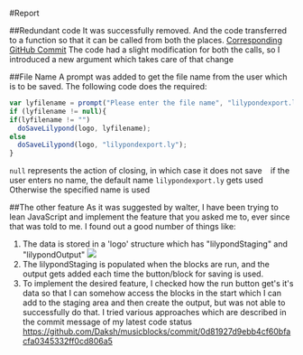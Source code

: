#Report

##Redundant code
It was successfully removed. And the code transferred to a function so that it can be called from both the places.
[Corresponding GitHub Commit](https://github.com/Daksh/musicblocks/commit/b3dec5865dadd136e119985f6bd4673365366c16)
The code had a slight modification for both the calls, so I introduced a new argument which takes care of that change

##File Name
A prompt was added to get the file name from the user which is to be saved.
The following code does the required:
```javascript
var lyfilename = prompt("Please enter the file name", "lilypondexport.ly");
if (lyfilename != null){
if(lyfilename != "")
  doSaveLilypond(logo, lyfilename);
else
  doSaveLilypond(logo, "lilypondexport.ly");
}
```
`null` represents the action of closing, in which case it does not save
` ` if the user enters no name, the default name `lilypondexport.ly` gets used
Otherwise the specified name is used

##The other feature
As it was suggested by walter, I have been trying to lean JavaScript and implement the feature that you asked me to, ever since that was told to me. I found out a good number of things like:  

1. The data is stored in a 'logo' structure which has "lilypondStaging" and "lilypondOutput" 
<img src="\images\1.png"></img>
2. The lilypondStaging is populated when the blocks are run, and the output gets added each time the button/block for saving is used. 
3. To implement the desired feature, I checked how the run button get's it's data so that I can somehow access the blocks in the start which I can add to the staging area and then create the output, but was not able to successfully do that. I tried various approaches which are described in the commit message of my latest code status https://github.com/Daksh/musicblocks/commit/0d81927d9ebb4cf60bfacfa0345332ff0cd806a5